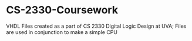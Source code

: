 # CS-2330-Coursework
VHDL Files created as a part of CS 2330 Digital Logic Design at UVA; Files are used in conjunction to make a simple CPU
